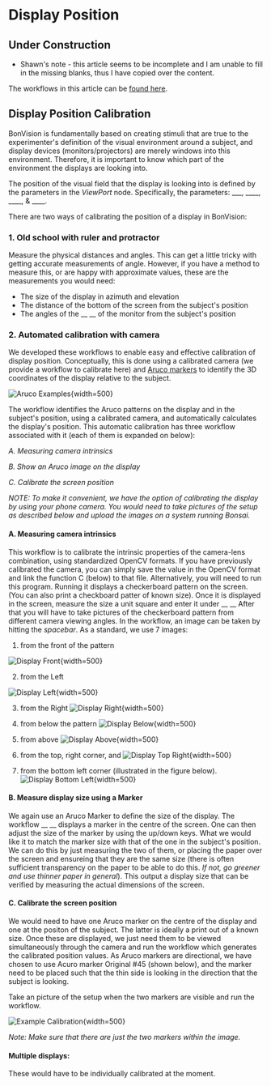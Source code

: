 # Display Position
## Under Construction
* Shawn's note - this article seems to be incomplete and I am unable to fill in the missing blanks, thus I have copied over the content.

The workflows in this article can be  [found here](https://github.com/bonvision/examples/tree/master/ScreenCalibration).

## Display Position Calibration

BonVision is fundamentally based on creating stimuli that are true to the experimenter's definition of the visual environment around a subject, and display devices (monitors/projectors) are merely windows into this environment. Therefore, it is important to know which part of the environment the displays are looking into.  

The position of the visual field that the display is looking into is defined by the parameters in the _ViewPort_ node. Specifically, the parameters: ___, ____, ____, & ____.

There are two ways of calibrating the position of a display in BonVision:

### 1. Old school with ruler and protractor
Measure the physical distances and angles. This can get a little tricky with getting accurate measurements of angle. However, if you have a method to measure this, or are happy with approximate values, these are the measurements you would need:
* The size of the display in azimuth and elevation
* The distance of the bottom of the screen from the subject's position
* The angles of the __ __ of the monitor from the subject's position

### 2. Automated calibration with camera
We developed these workflows to enable easy and effective calibration of display position. Conceptually, this is done using a calibrated camera (we provide a workflow to calibrate here) and [Aruco markers](https://docs.opencv.org/trunk/d5/dae/tutorial_aruco_detection.html) to identify the 3D coordinates of the display relative to the subject. 

![Aruco Examples](~/images/DisplayPosition/ArucoExamples.png){width=500} 


The workflow identifies the Aruco patterns on the display and in the subject's position, using a calibrated camera, and automatically calculates the display's position. This automatic calibration has three workflow associated with it (each of them is expanded on below):

_A. Measuring camera intrinsics_

_B. Show an Aruco image on the display_

_C. Calibrate the screen position_

_NOTE: To make it convenient, we have the option of calibrating the display by using your phone camera. You would need to take pictures of the setup as described below and upload the images on a system running Bonsai._

#### A. Measuring camera intrinsics
This workflow is to calibrate the intrinsic properties of the camera-lens combination, using standardized OpenCV formats. If you have previously calibrated the camera, you can simply save the value in the OpenCV format and link the function C (below) to that file. Alternatively, you will need to run this program. Running it displays a checkerboard pattern on the screen. (You can also print a checkboard patter of known size). Once it is displayed in the screen, measure the size a unit square and enter it under __  __ After that you will have to take pictures of the checkerboard pattern from different camera viewing angles. In the workflow, an image can be taken by hitting the _spacebar_. As a standard, we use 7 images: 
1. from the front of the pattern

![Display Front](~/images/DisplayPosition/disp-front.jpg){width=500} 

2. from the Left 

![Display Left](~/images/DisplayPosition/disp-w.jpg){width=500} 

3. from the Right
![Display Right](~/images/DisplayPosition/disp-e.jpg){width=500} 

4. from below the pattern
![Display Below](~/images/DisplayPosition/disp-s.jpg){width=500} 

5. from above
![Display Above](~/images/DisplayPosition/disp-n.jpg){width=500} 

6. from the top, right corner, and
![Display Top Right](~/images/DisplayPosition/disp-ne.jpg){width=500} 

7. from the bottom left corner (illustrated in the figure below).
![Display Bottom Left](~/images/DisplayPosition/disp-sw.jpg){width=500} 

#### B. Measure display size using a Marker
We again use an Aruco Marker to define the size of the display. The workflow __ __ displays a marker in the centre of the screen. One can then adjust the size of the marker by using the up/down keys. What we would like it to match the marker size with that of the one in the subject's position. We can do this by just measuring the two of them, or placing the paper over the screen and ensureing that they are the same size (there is often sufficient transparency on the paper to be able to do this. _If not, go greener and use thinner paper in general_). This output a display size that can be verified by measuring the actual dimensions of the screen.

#### C. Calibrate the screen position
We would need to have one Aruco marker on the centre of the display and one at the positon of the subject. The latter is ideally a print out of a known size. Once these are displayed, we just need them to be viewed simultaneously through the camera and run the workflow which generates the calibrated position values. As Aruco markers are directional, we have chosen to use Acuro marker Original #45 (shown below), and the marker need to be placed such that the thin side is looking in the direction that the subject is looking. 

Take an picture of the setup when the two markers are visible and run the workflow. 

![Example Calibration](~/images/DisplayPosition/calib.jpg){width=500} 

_Note: Make sure that there are just the two markers within the image._

#### Multiple displays: 
These would have to be individually calibrated at the moment.